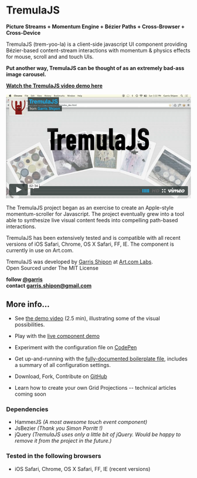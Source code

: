 # TremulaJS

**Picture Streams + Momentum Engine + Bézier Paths + Cross-Browser + Cross-Device**  

TremulaJS (trem-yoo-la) is a client-side javascript UI component providing Bézier-based content-stream interactions with momentum & physics effects for mouse, scroll and and touch UIs. 

**Put another way, TremulaJS can be thought of as an extremely bad-ass image carousel.**  

**[Watch the TremulaJS video demo here](https://vimeo.com/99481197)**  

![tremula vimeo image](docs/vimeo.png)


The TremulaJS project began as an exercise to create an Apple-style momentum-scroller for Javascript. The project eventually grew into a tool able to synthesize live visual content feeds into compelling path-based interactions.

TremulaJS has been extensively tested and is compatible with all recent versions of iOS Safari, Chrome, OS X Safari, FF, IE. The component is currently in use on Art.com.

TremulaJS was developed by [Garris Shipon](http://garriss.wordpress.com/) at [Art.com Labs](http://art.com/).  
Open Sourced under The MIT License

**follow [@garris](https://twitter.com/garris)**  
**contact <garris.shipon@gmail.com>**

## More info...

- See [the demo video](https://vimeo.com/99481197) (2.5 min), illustrating some of the visual possibilities.  

- Play with the [live component demo](http://garris.github.com/TremulaJS)  

- Experiment with the configuration file on [CodePen](http://codepen.io/garris/pen/bevqG?editors=001)  

- Get up-and-running with the [fully-documented boilerplate file](http://garris.github.io/TremulaJS/boilerplate/), includes a summary of all configuration settings.  

- Download, Fork, Contribute on [GitHub](https://github.com/garris/TremulaJS.git)

- Learn how to create your own Grid Projections -- technical articles coming soon  


### Dependencies

- HammerJS *(A most awesome touch event component)*
- JsBezier *(Thank you Simon Porritt !)*
- jQuery *(TremulaJS uses only a little bit of jQuery. Would be happy to remove it from the project in the future.)*

### Tested in the following browsers

- iOS Safari, Chrome, OS X Safari, FF, IE (recent versions) 


<script src="https://gist.github.com/garris/2214de2100a4a67a2899.js"></script>

